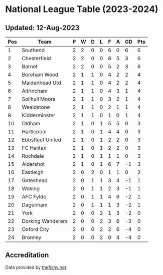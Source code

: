 # National League Table (2023-2024)
## Updated: 12-Aug-2023

| Pos | Team | P | W | D | L | F | A | GD | Pts |
| --- | --- | --- | --- | --- | --- | --- | --- | --- | --- |
| 1 | Southend | 2 | 2 | 0 | 0 | 6 | 0 | 6 | 6 |
| 2 | Chesterfield | 2 | 2 | 0 | 0 | 8 | 5 | 3 | 6 |
| 3 | Barnet | 2 | 2 | 0 | 0 | 5 | 2 | 3 | 6 |
| 4 | Boreham Wood | 2 | 1 | 1 | 0 | 4 | 2 | 2 | 4 |
| 5 | Maidenhead Utd | 2 | 1 | 1 | 0 | 4 | 2 | 2 | 4 |
| 6 | Altrincham | 2 | 1 | 1 | 0 | 4 | 3 | 1 | 4 |
| 7 | Solihull Moors | 2 | 1 | 1 | 0 | 3 | 2 | 1 | 4 |
| 8 | Wealdstone | 2 | 1 | 1 | 0 | 2 | 1 | 1 | 4 |
| 9 | Kidderminster | 2 | 1 | 1 | 0 | 1 | 0 | 1 | 4 |
| 10 | Oldham | 2 | 1 | 0 | 1 | 5 | 5 | 0 | 3 |
| 11 | Hartlepool | 2 | 1 | 0 | 1 | 4 | 4 | 0 | 3 |
| 12 | Ebbsfleet United | 2 | 1 | 0 | 1 | 2 | 2 | 0 | 3 |
| 13 | FC Halifax | 2 | 1 | 0 | 1 | 2 | 2 | 0 | 3 |
| 14 | Rochdale | 2 | 1 | 0 | 1 | 1 | 1 | 0 | 3 |
| 15 | Aldershot | 2 | 1 | 0 | 1 | 6 | 7 | -1 | 3 |
| 16 | Eastleigh | 2 | 0 | 2 | 0 | 1 | 1 | 0 | 2 |
| 17 | Gateshead | 2 | 0 | 1 | 1 | 3 | 4 | -1 | 1 |
| 18 | Woking | 2 | 0 | 1 | 1 | 2 | 3 | -1 | 1 |
| 19 | AFC Fylde | 2 | 0 | 1 | 1 | 4 | 6 | -2 | 1 |
| 20 | Dagenham | 2 | 0 | 1 | 1 | 1 | 3 | -2 | 1 |
| 21 | York | 2 | 0 | 0 | 2 | 1 | 3 | -2 | 0 |
| 22 | Dorking Wanderers | 2 | 0 | 0 | 2 | 3 | 6 | -3 | 0 |
| 23 | Oxford City | 2 | 0 | 0 | 2 | 2 | 6 | -4 | 0 |
| 24 | Bromley | 2 | 0 | 0 | 2 | 0 | 4 | -4 | 0 |

## Accreditation 

Data provided by [thefishy.net](https://www.thefishy.net/).